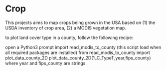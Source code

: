 # Crop 

This projects aims to map crops being grown in the USA based on (1) the USDA inventory of crop area, (2) a MODIS vegetation map. 

to plot land cover type in a county, follow the following recipe:

open a Python3 prompt
import read_modis_to_county (this script load when all required packages are installed)
from read_modis_to_county import plot_data_county_2D
plot_data_county_2D('LC_Type1',year,fips_county)
where year and fips_county are strings.
